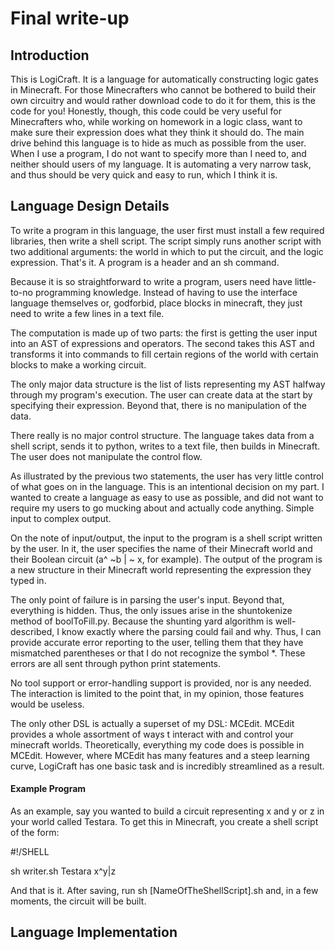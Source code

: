 # Final write-up

## Introduction
This is LogiCraft. It is a language for automatically constructing logic gates in Minecraft. For those Minecrafters who cannot
be bothered to build their own circuitry and would rather download code to do it for them, this is the code for you! Honestly,
though, this code could be very useful for Minecrafters who, while working on homework in a logic class, want to make sure their
expression does what they think it should do. The main drive behind this language is to hide as much as possible from the user.
When I use a program, I do not want to specify more than I need to, and neither should users of my language. It is automating
a very narrow task, and thus should be very quick and easy to run, which I think it is.

## Language Design Details
To write a program in this language, the user first must install a few required libraries, then write a shell script. The script
simply runs another script with two additional arguments: the world in which to put the circuit, and the logic expression. 
That's it. A program is a header and an sh command. 

Because it is so straightforward to write a program, users need have little-
to-no programming knowledge. Instead of having to use the interface language themselves or, godforbid, place blocks in minecraft,
they just need to write a few lines in a text file. 

The computation is made up of two parts: the first is getting the user input into an AST of expressions and operators. The second
takes this AST and transforms it into commands to fill certain regions of the world with certain blocks to make a working circuit.

The only major data structure is the list of lists representing my AST halfway through my program's execution. The user can
create data at the start by specifying their expression. Beyond that, there is no manipulation of the data.

There really is no major control structure. The language takes data from a shell script, sends it to python, writes to a text
file, then builds in Minecraft. The user does not manipulate the control flow.

As illustrated by the previous two statements, the user has very little control of what goes on in the language. This is an
intentional decision on my part. I wanted to create a language as easy to use as possible, and did not want to require my users
to go mucking about and actually code anything. Simple input to complex output.

On the note of input/output, the input to the program is a shell script written by the user. In it, the user specifies the name
of their Minecraft world and their Boolean circuit (a^    ~b |   ~ x, for example). The output of the program is a new structure
in their Minecraft world representing the expression they typed in.

The only point of failure is in parsing the user's input. Beyond that, everything is hidden. Thus, the only issues arise in the
shuntokenize method of boolToFill.py. Because the shunting yard algorithm is well-described, I know exactly where the parsing
could fail and why. Thus, I can provide accurate error reporting to the user, telling them that they have mismatched parentheses
or that I do not recognize the symbol *. These errors are all sent through python print statements.

No tool support or error-handling support is provided, nor is any needed. The interaction is limited to the point that, in my
opinion, those features would be useless.

The only other DSL is actually a superset of my DSL: MCEdit. MCEdit provides a whole assortment of ways t interact with and
control your minecraft worlds. Theoretically, everything my code does is possible in MCEdit. However, where MCEdit has many
features and a steep learning curve, LogiCraft has one basic task and is incredibly streamlined as a result.

#### Example Program

As an example, say you wanted to build a circuit representing x and y or z in your world called Testara. 
To get this in Minecraft, you create a shell script of the form:

\#!/SHELL

sh writer.sh Testara x^y|z

And that is it. After saving, run sh [NameOfTheShellScript].sh and, in a few moments, the circuit will be built.

## Language Implementation






